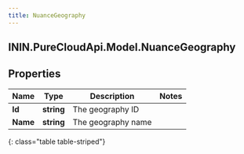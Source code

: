 ```yaml
---
title: NuanceGeography
---
```

## ININ.PureCloudApi.Model.NuanceGeography

## Properties

|Name | Type | Description | Notes|
|------------ | ------------- | ------------- | -------------|
| **Id** | **string** | The geography ID | |
| **Name** | **string** | The geography name | |
{: class="table table-striped"}


